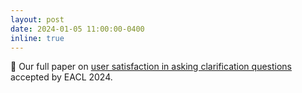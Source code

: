 ```yaml
---
layout: post
date: 2024-01-05 11:00:00-0400
inline: true
---
```


📣 Our full paper on <a href="https://aclanthology.org/2024.findings-eacl.84/">user satisfaction in asking clarification questions</a> accepted by <span class="font-weight-bold">EACL 2024</span>.